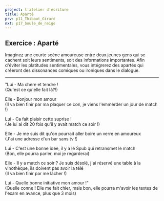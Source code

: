 ```yaml
---
project: l'atelier d'écriture
title: Aparté
prv: p11_Thibaut_Girard
nxt: p17_boule_de_neige
---
```

## Exercice : Aparté
Imaginez une courte scène amoureuse entre deux jeunes gens qui se cachent soit leurs sentiments, soit des informations importantes. Afin d'éviter les platitudes sentimentales, vous intégrerez des apartés qui créeront des dissonances comiques ou ironiques dans le dialogue.

---

"Lui - Ma chère et tendre !  
(Qu'est ce qu'elle fait là?!)

Elle - Bonjour mon amour  
(Il va bien finir par ma plaquer ce con, je viens l'emmerder un jour de match !)

Lui - Ca fait plaisir cette suprise !  
(Je lui ai dit 20 fois qu'il y avait match ce soir !)

Elle - Je me suis dit qu'on pourrait aller boire un verre en amoureux  
(J'ai une adresse d'un bar sans tv !)

Lui - C'est une bonne idée, il y a le Spub qui retransmet le match  
(Bon, elle pourra parler, moi je regarderai)

Elle - Il y a match ce soir ? Je suis désolé, j'ai réservé une table à la vinothèque, ils doivent pas avoir la télé  
(Il va bien finir par me lâcher !)

Lui - Quelle bonne initiative mon amour !"                                     
(Quelle conne ! Elle me fait chier, mais bon, elle pourra m'avoir les textes de l'exam en avance, plus que 3 mois)
